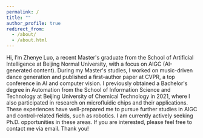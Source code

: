 ```yaml
---
permalink: /
title: ""
author_profile: true
redirect_from: 
  - /about/
  - /about.html
---
```


Hi, I’m Zhenye Luo, a recent Master's graduate from the School of Artificial Intelligence at Beijing Normal University, with a focus on AIGC (AI-generated content). During my Master's studies, I worked on music-driven dance generation and published a first-author paper at CVPR, a top conference in AI and computer vision. I previously obtained a Bachelor's degree in Automation from the School of Information Science and Technology at Beijing University of Chemical Technology in 2021, where I also participated in research on microfluidic chips and their applications. These experiences have well-prepared me to pursue further studies in AIGC and control-related fields, such as robotics. I am currently actively seeking Ph.D. opportunities in these areas. If you are interested, please feel free to contact me via email. Thank you!



